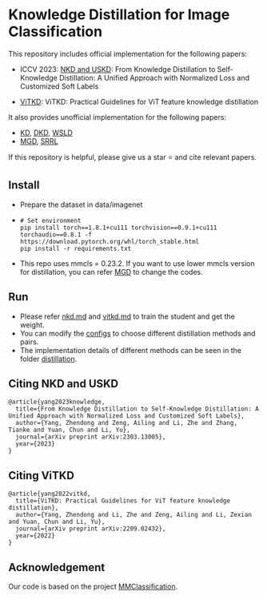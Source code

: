 # Knowledge Distillation for Image Classification
This repository includes official implementation for the following papers:

* ICCV 2023: [NKD and USKD](https://github.com/yzd-v/cls_KD/blob/master/nkd.md): From Knowledge Distillation to Self-Knowledge Distillation: A Unified Approach with Normalized Loss and Customized Soft Labels

* [ViTKD](https://github.com/yzd-v/cls_KD/blob/master/vitkd.md): ViTKD: Practical Guidelines for ViT feature knowledge distillation

It also provides unofficial implementation for the following papers:
* [KD](https://arxiv.org/abs/1503.02531), [DKD](https://openaccess.thecvf.com/content/CVPR2022/html/Zhao_Decoupled_Knowledge_Distillation_CVPR_2022_paper.html), [WSLD](https://arxiv.org/abs/2102.00650)
* [MGD](https://arxiv.org/abs/2205.01529), [SRRL](https://qmro.qmul.ac.uk/xmlui/bitstream/handle/123456789/70425/Tzimiropoulos%20Knowledge%20distillation%20via%202021%20Accepted.pdf?sequence=2)

If this repository is helpful, please give us a star ⭐ and cite relevant papers.

## Install
  - Prepare the dataset in data/imagenet
  - ```
    # Set environment
    pip install torch==1.8.1+cu111 torchvision==0.9.1+cu111 torchaudio==0.8.1 -f https://download.pytorch.org/whl/torch_stable.html
    pip install -r requirements.txt
    ```
  - This repo uses mmcls = 0.23.2. If you want to use lower mmcls version for distillation, you can refer [MGD](https://github.com/yzd-v/MGD) to change the codes.

## Run
  - Please refer [nkd.md](https://github.com/yzd-v/cls_KD/blob/master/nkd.md) and [vitkd.md](https://github.com/yzd-v/cls_KD/blob/master/vitkd.md) to train the student and get the weight.
  - You can modify the [configs](https://github.com/yzd-v/cls_KD/blob/master/configs/distillers/) to choose different distillation methods and pairs.
  - The implementation details of different methods can be seen in the folder [distillation](https://github.com/yzd-v/cls_KD/blob/master/mmcls/distillation/).

## Citing NKD and USKD
```
@article{yang2023knowledge,
  title={From Knowledge Distillation to Self-Knowledge Distillation: A Unified Approach with Normalized Loss and Customized Soft Labels},
  author={Yang, Zhendong and Zeng, Ailing and Li, Zhe and Zhang, Tianke and Yuan, Chun and Li, Yu},
  journal={arXiv preprint arXiv:2303.13005},
  year={2023}
}
```

## Citing ViTKD
```
@article{yang2022vitkd,
  title={ViTKD: Practical Guidelines for ViT feature knowledge distillation},
  author={Yang, Zhendong and Li, Zhe and Zeng, Ailing and Li, Zexian and Yuan, Chun and Li, Yu},
  journal={arXiv preprint arXiv:2209.02432},
  year={2022}
}
```

## Acknowledgement

Our code is based on the project [MMClassification](https://github.com/open-mmlab/mmclassification).
